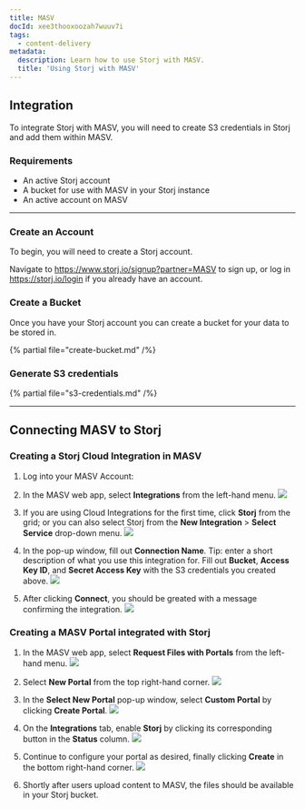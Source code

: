 ```yaml
---
title: MASV
docId: xee3thooxoozah7wuuv7i
tags:
  - content-delivery
metadata:
  description: Learn how to use Storj with MASV.
  title: 'Using Storj with MASV'
---
```


## Integration

To integrate Storj with MASV, you will need to create S3 credentials in Storj and add them within MASV.

### Requirements

- An active Storj account
- A bucket for use with MASV in your Storj instance
- An active account on MASV

---

### Create an Account

To begin, you will need to create a Storj account.

Navigate to <https://www.storj.io/signup?partner=MASV> to sign up, or log in <https://storj.io/login> if you already have an account.

### Create a Bucket

Once you have your Storj account you can create a bucket for your data to be stored in.

{% partial file="create-bucket.md" /%}

### Generate S3 credentials

{% partial file="s3-credentials.md" /%}

---

## Connecting MASV to Storj

### Creating a Storj Cloud Integration in MASV

1. Log into your MASV Account:

1. In the MASV web app, select **Integrations** from the left-hand menu.
   ![](https://link.us1.storjshare.io/raw/jua7rls6hkx5556qfcmhrqed2tfa/docs/images/MASV/Screenshot%202024-05-29%20at%202.50.29%E2%80%AFPM.png)

1. If you are using Cloud Integrations for the first time, click **Storj** from the grid; or you can also select Storj from the **New Integration** > **Select Service** drop-down menu.
   ![](https://link.us1.storjshare.io/raw/jua7rls6hkx5556qfcmhrqed2tfa/docs/images/MASV/Screenshot%202024-05-29%20at%202.50.56%E2%80%AFPM.png)


1. In the pop-up window, fill out **Connection Name**. Tip: enter a short description of what you use this integration for.
   Fill out **Bucket**, **Access Key ID**, and **Secret Access Key** with the S3 credentials you created above.
   ![](https://link.us1.storjshare.io/raw/jua7rls6hkx5556qfcmhrqed2tfa/docs/images/MASV/Screenshot%202024-05-29%20at%202.54.16%E2%80%AFPM.png)

1. After clicking **Connect**, you should be greated with a message confirming the integration.
   ![](https://link.us1.storjshare.io/raw/jua7rls6hkx5556qfcmhrqed2tfa/docs/images/MASV/Screenshot%202024-05-29%20at%202.55.05%E2%80%AFPM.png)


### Creating a MASV Portal integrated with Storj

1. In the MASV web app, select **Request Files with Portals** from the left-hand menu.
   ![](https://link.us1.storjshare.io/raw/jua7rls6hkx5556qfcmhrqed2tfa/docs/images/MASV/Screenshot%202024-05-29%20at%203.59.58%E2%80%AFPM.png)

1. Select **New Portal** from the top right-hand corner.
   ![](https://link.us1.storjshare.io/raw/jua7rls6hkx5556qfcmhrqed2tfa/docs/images/MASV/Screenshot%202024-05-29%20at%203.58.14%E2%80%AFPM.png)

1. In the **Select New Portal** pop-up window, select **Custom Portal** by clicking **Create Portal**.
   ![](https://link.us1.storjshare.io/raw/jua7rls6hkx5556qfcmhrqed2tfa/docs/images/MASV/Screenshot%202024-05-29%20at%203.59.01%E2%80%AFPM.png)

1. On the **Integrations** tab, enable **Storj** by clicking its corresponding button in the **Status** column.
   ![](https://link.us1.storjshare.io/raw/jua7rls6hkx5556qfcmhrqed2tfa/docs/images/MASV/Screenshot%202024-05-29%20at%204.01.41%E2%80%AFPM.png)

1. Continue to configure your portal as desired, finally clicking **Create** in the bottom right-hand corner.
   ![](https://link.us1.storjshare.io/raw/jua7rls6hkx5556qfcmhrqed2tfa/docs/images/MASV/Screenshot%202024-05-29%20at%204.08.34%E2%80%AFPM.png)

1. Shortly after users upload content to MASV, the files should be available in your Storj bucket.